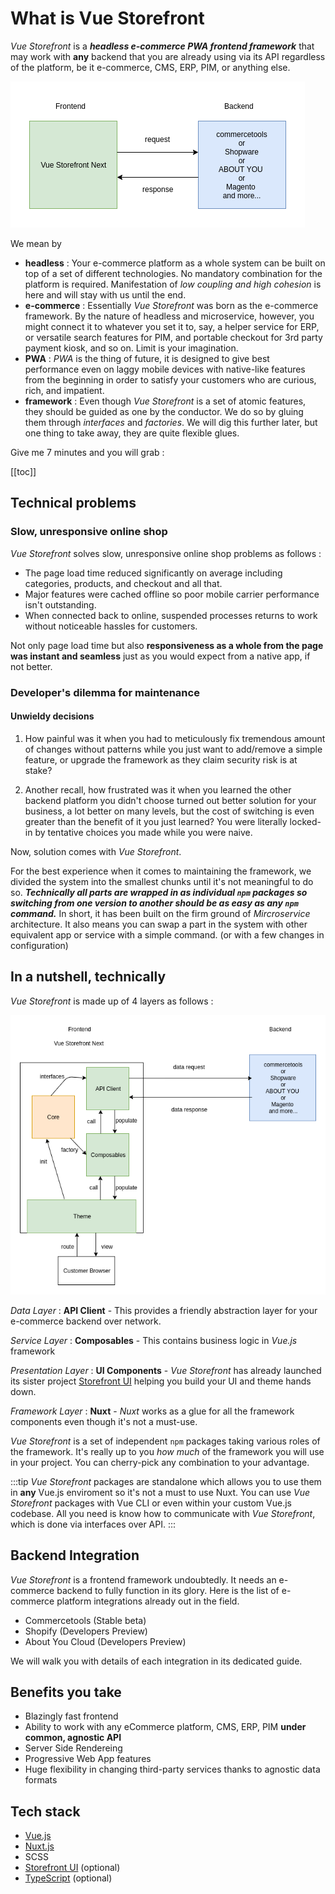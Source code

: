 # What is Vue Storefront


_Vue Storefront_ is a ___headless e-commerce PWA frontend framework___ that may work with __any__ backend that you are already using via its API regardless of the platform, be it e-commerce, CMS, ERP, PIM, or anything else.


![f_b](./../images/f_b.png)

We mean by
 - __headless__ : Your e-commerce platform as a whole system can be built on top of a set of different technologies. No mandatory combination for the platform is required. Manifestation of _low coupling and high cohesion_ is here and will stay with us until the end.
 - __e-commerce__ : Essentially _Vue Storefront_ was born as the e-commerce framework. By the nature of headless and microservice, however, you might connect it to whatever you set it to, say, a helper service for ERP, or versatile search features for PIM, and portable checkout for 3rd party payment kiosk, and so on. Limit is your imagination.
 - __PWA__ : _PWA_ is the thing of future, it is designed to give best performance even on laggy mobile devices with native-like features from the beginning in order to satisfy your customers who are curious, rich, and impatient.
 - __framework__ : Even though _Vue Storefront_ is a set of atomic features, they should be guided as one by the conductor. We do so by gluing them through _interfaces_ and _factories_. We will dig this further later, but one thing to take away, they are quite flexible glues.

Give me 7 minutes and you will grab :

[[toc]]

## Technical problems

### Slow, unresponsive online shop

_Vue Storefront_ solves slow, unresponsive online shop problems as follows :

- The page load time reduced significantly on average including categories, products, and checkout and all that.
- Major features were cached offline so poor mobile carrier performance isn't outstanding.
- When connected back to online, suspended processes returns to work without noticeable hassles for customers.

Not only page load time but also __responsiveness as a whole from the page was instant and seamless__ just as you would expect from a native app, if not better.

### Developer's dilemma for maintenance

#### Unwieldy decisions

1. How painful was it when you had to meticulously fix tremendous amount of changes without patterns while you just want to add/remove a simple feature, or upgrade the framework as they claim security risk is at stake?

2. Another recall, how frustrated was it when you learned the other backend platform you didn't choose turned out better solution for your business, a lot better on many levels, but the cost of switching is even greater than the benefit of it you just learned? You were literally locked-in by tentative choices you made while you were naive.

Now, solution comes with _Vue Storefront_.

 For the best experience when it comes to maintaining the framework, we divided the system into the smallest chunks until it's not meaningful to do so. ___Technically all parts are wrapped in as individual `npm` packages so switching from one version to another should be as easy as any `npm` command.___ In short, it has been built on the firm ground of _Mircroservice_ architecture. It also means you can swap a part in the system with other equivalent app or service with a simple command. (or with a few changes in configuration)


## In a nutshell, technically
_Vue Storefront_ is made up of 4 layers as follows :

![templates_d](./../images/templates.png)

_Data Layer_ : __API Client__ - This provides a friendly abstraction layer for your e-commerce backend over network.

_Service Layer_ : __Composables__ - This contains business logic in _Vue.js_ framework

_Presentation Layer_ : __UI Components__ - _Vue Storefront_ has already launched its sister project [Storefront UI](https://www.storefrontui.io/) helping you build your UI and theme hands down.

_Framework Layer_ : __Nuxt__ - _Nuxt_ works as a glue for all the framework components even though it's not a must-use.

_Vue Storefront_ is a set of independent `npm` packages taking various roles of the framework. It's really up to you _how much_ of the framework you will use in your project. You can cherry-pick any combination to your advantage.

:::tip
_Vue Storefront_ packages are standalone which allows you to use them in __any__ Vue.js enviroment so it's not a must to use Nuxt. You can use _Vue Storefront_ packages with Vue CLI or even within your custom Vue.js codebase. All you need is know how to communicate with _Vue Storefront_, which is done via interfaces over API.
:::

## Backend Integration
_Vue Storefront_ is a frontend framework undoubtedly. It needs an e-commerce backend to fully function in its glory.
Here is the list of e-commerce platform integrations already out in the field.

- Commercetools (Stable beta)
- Shopify (Developers Preview)
- About You Cloud (Developers Preview)

We will walk you with details of each integration in its dedicated guide.


## Benefits you take
- Blazingly fast frontend
- Ability to work with any eCommerce platform, CMS, ERP, PIM **under common, agnostic API**
- Server Side Rendereing
- Progressive Web App features
- Huge flexibility in changing third-party services thanks to agnostic data formats

## Tech stack
- [Vue.js](https://vuejs.org/v2/guide/)
- [Nuxt.js](https://nuxtjs.org/guide)
- SCSS
- [Storefront UI](https://www.storefrontui.io/) (optional)
- [TypeScript](https://www.typescriptlang.org/docs/home) (optional)
